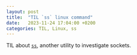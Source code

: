 ```yaml
---
layout: post
title:  "TIL `ss` linux command"
date:   2023-11-24 17:04:00 +0200
categories: TIL, Linux, ss
---
```

TIL about [`ss`](https://man7.org/linux/man-pages/man8/ss.8.html), another utility to investigate sockets.
